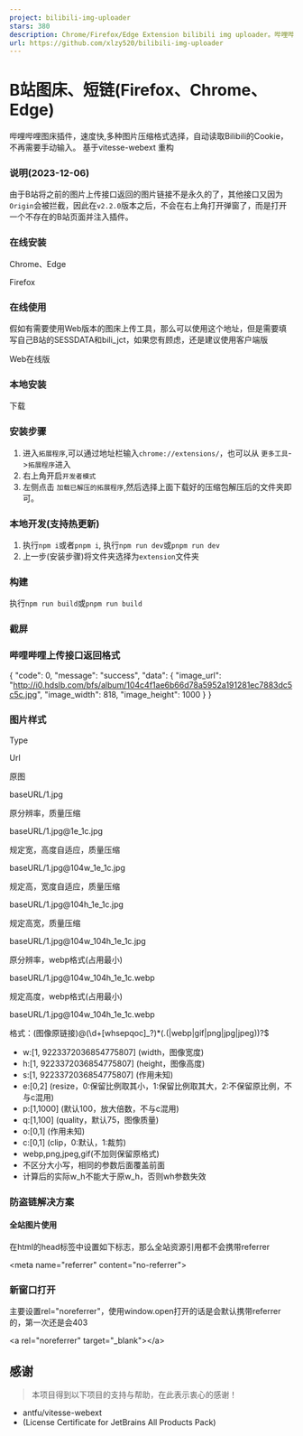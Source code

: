 ```yaml
---
project: bilibili-img-uploader
stars: 380
description: Chrome/Firefox/Edge Extension bilibili img uploader。哔哩哔哩图床上传插件.https://chrome.google.com/webstore/detail/b%E7%AB%99%E5%9B%BE%E5%BA%8A/domljbndjbjgpkhdbmfgmiclggdfojnd?hl=zh-CN
url: https://github.com/xlzy520/bilibili-img-uploader
---
```


B站图床、短链(Firefox、Chrome、Edge)
============================

哔哩哔哩图床插件，速度快,多种图片压缩格式选择，自动读取Bilibili的Cookie，不再需要手动输入。 基于vitesse-webext 重构

### 说明(2023-12-06)

由于B站将之前的图片上传接口返回的图片链接不是永久的了，其他接口又因为`Origin`会被拦截，因此在`v2.2.0`版本之后，不会在右上角打开弹窗了，而是打开一个不存在的B站页面并注入插件。

### 在线安装

Chrome、Edge

Firefox

### 在线使用

假如有需要使用Web版本的图床上传工具，那么可以使用这个地址，但是需要填写自己B站的SESSDATA和bili\_jct，如果您有顾虑，还是建议使用客户端版

Web在线版

### 本地安装

下载

### 安装步骤

1.  进入`拓展程序`,可以通过地址栏输入`chrome://extensions/`，也可以从 `更多工具`\->`拓展程序`进入
2.  右上角开启`开发者模式`
3.  左侧点击 `加载已解压的拓展程序`,然后选择上面下载好的压缩包解压后的文件夹即可。

### 本地开发(支持热更新)

1.  执行`npm i`或者`pnpm i`, 执行`npm run dev`或`pnpm run dev`
2.  上一步(安装步骤)将文件夹选择为`extension`文件夹

### 构建

执行`npm run build`或`pnpm run build`

### 截屏

### 哔哩哔哩上传接口返回格式

{
    "code": 0,
    "message": "success",
    "data": {
        "image\_url": "http://i0.hdslb.com/bfs/album/104c4f1ae6b66d78a5952a191281ec7883dc5c5c.jpg",
        "image\_width": 818,
        "image\_height": 1000
    }
}

### 图片样式

Type

Url

原图

baseURL/1.jpg

原分辨率，质量压缩

baseURL/1.jpg@1e\_1c.jpg

规定宽，高度自适应，质量压缩

baseURL/1.jpg@104w\_1e\_1c.jpg

规定高，宽度自适应，质量压缩

baseURL/1.jpg@104h\_1e\_1c.jpg

规定高宽，质量压缩

baseURL/1.jpg@104w\_104h\_1e\_1c.jpg

原分辨率，webp格式(占用最小)

baseURL/1.jpg@104w\_104h\_1e\_1c.webp

规定高度，webp格式(占用最小)

baseURL/1.jpg@104w\_104h\_1e\_1c.webp

格式：(图像原链接)@(\\d+\[whsepqoc\]\_?)\*(.(|webp|gif|png|jpg|jpeg))?$

-   w:\[1, 9223372036854775807\] (width，图像宽度)
-   h:\[1, 9223372036854775807\] (height，图像高度)
-   s:\[1, 9223372036854775807\] (作用未知)
-   e:\[0,2\] (resize，0:保留比例取其小，1:保留比例取其大，2:不保留原比例，不与c混用)
-   p:\[1,1000\] (默认100，放大倍数，不与c混用)
-   q:\[1,100\] (quality，默认75，图像质量)
-   o:\[0,1\] (作用未知)
-   c:\[0,1\] (clip，0:默认，1:裁剪)
-   webp,png,jpeg,gif(不加则保留原格式)
-   不区分大小写，相同的参数后面覆盖前面
-   计算后的实际w_h不能大于原w_h，否则wh参数失效

### 防盗链解决方案

#### 全站图片使用

在html的head标签中设置如下标志，那么全站资源引用都不会携带referrer

<meta name\="referrer" content\="no-referrer"\>

### 新窗口打开

主要设置rel="noreferrer"，使用window.open打开的话是会默认携带referrer的，第一次还是会403

<a rel\="noreferrer" target\="\_blank"\></a\>

感谢
--

> 本项目得到以下项目的支持与帮助，在此表示衷心的感谢！

-   antfu/vitesse-webext
-   (License Certificate for JetBrains All Products Pack)
